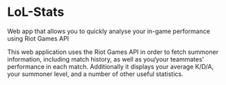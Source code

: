 # LoL-Stats
Web app that allows you to quickly analyse your in-game performance using Riot Games API


This web application uses the Riot Games API in order to fetch summoner information, including match history, as well as you/your teammates'
performance in each match. Additionally it displays your average K/D/A, your summoner level, and a number of other useful statistics.
